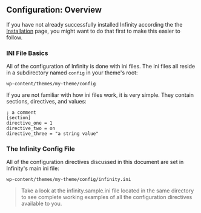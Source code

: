 ## Configuration: Overview

If you have not already successfully installed Infinity
according the the [Installation](infinity://admin:doc/install_setup) page,
you might want to do that first to make this easier to follow.

<ul class="infinity-docs-menu"></ul>

### INI File Basics

All of the configuration of Infinity is done with ini files. The ini files all reside
in a subdirectory named `config` in your theme's root:

	wp-content/themes/my-theme/config

If you are not familiar with how ini files work, it is very simple. They contain sections,
directives, and values:

	; a comment
	[section]
	directive_one = 1
	directive_two = on
	directive_three = "a string value"

### The Infinity Config File

All of the configuration directives discussed in this document are set in Infinity's
main ini file:

	wp-content/themes/my-theme/config/infinity.ini

> Take a look at the infinity.sample.ini file located in the same directory
to see complete working examples of all the configuration directives available to you.
